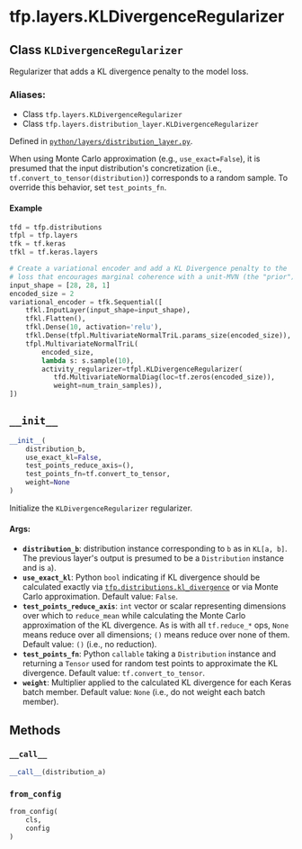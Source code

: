 <div itemscope itemtype="http://developers.google.com/ReferenceObject">
<meta itemprop="name" content="tfp.layers.KLDivergenceRegularizer" />
<meta itemprop="path" content="Stable" />
<meta itemprop="property" content="__call__"/>
<meta itemprop="property" content="__init__"/>
<meta itemprop="property" content="from_config"/>
</div>

# tfp.layers.KLDivergenceRegularizer

## Class `KLDivergenceRegularizer`

Regularizer that adds a KL divergence penalty to the model loss.



### Aliases:

* Class `tfp.layers.KLDivergenceRegularizer`
* Class `tfp.layers.distribution_layer.KLDivergenceRegularizer`



Defined in [`python/layers/distribution_layer.py`](https://github.com/tensorflow/probability/tree/master/tensorflow_probability/python/layers/distribution_layer.py).

<!-- Placeholder for "Used in" -->

When using Monte Carlo approximation (e.g., `use_exact=False`), it is presumed
that the input distribution's concretization (i.e.,
`tf.convert_to_tensor(distribution)`) corresponds to a random sample. To
override this behavior, set `test_points_fn`.

#### Example

```python
tfd = tfp.distributions
tfpl = tfp.layers
tfk = tf.keras
tfkl = tf.keras.layers

# Create a variational encoder and add a KL Divergence penalty to the
# loss that encourages marginal coherence with a unit-MVN (the "prior").
input_shape = [28, 28, 1]
encoded_size = 2
variational_encoder = tfk.Sequential([
    tfkl.InputLayer(input_shape=input_shape),
    tfkl.Flatten(),
    tfkl.Dense(10, activation='relu'),
    tfkl.Dense(tfpl.MultivariateNormalTriL.params_size(encoded_size)),
    tfpl.MultivariateNormalTriL(
        encoded_size,
        lambda s: s.sample(10),
        activity_regularizer=tfpl.KLDivergenceRegularizer(
           tfd.MultivariateNormalDiag(loc=tf.zeros(encoded_size)),
           weight=num_train_samples)),
])
```

<h2 id="__init__"><code>__init__</code></h2>

``` python
__init__(
    distribution_b,
    use_exact_kl=False,
    test_points_reduce_axis=(),
    test_points_fn=tf.convert_to_tensor,
    weight=None
)
```

Initialize the `KLDivergenceRegularizer` regularizer.

#### Args:

* <b>`distribution_b`</b>: distribution instance corresponding to `b` as in
    `KL[a, b]`. The previous layer's output is presumed to be a
    `Distribution` instance and is `a`).
* <b>`use_exact_kl`</b>: Python `bool` indicating if KL divergence should be
    calculated exactly via <a href="../../tfp/distributions/kl_divergence.md"><code>tfp.distributions.kl_divergence</code></a> or via Monte
    Carlo approximation.
    Default value: `False`.
* <b>`test_points_reduce_axis`</b>: `int` vector or scalar representing dimensions
    over which to `reduce_mean` while calculating the Monte Carlo
    approximation of the KL divergence.  As is with all `tf.reduce_*` ops,
    `None` means reduce over all dimensions; `()` means reduce over none of
    them.
    Default value: `()` (i.e., no reduction).
* <b>`test_points_fn`</b>: Python `callable` taking a `Distribution` instance and
    returning a `Tensor` used for random test points to approximate the KL
    divergence.
    Default value: `tf.convert_to_tensor`.
* <b>`weight`</b>: Multiplier applied to the calculated KL divergence for each Keras
    batch member.
    Default value: `None` (i.e., do not weight each batch member).



## Methods

<h3 id="__call__"><code>__call__</code></h3>

``` python
__call__(distribution_a)
```



<h3 id="from_config"><code>from_config</code></h3>

``` python
from_config(
    cls,
    config
)
```





